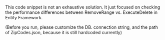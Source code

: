 This code snippet is not an exhaustive solution. It just focused on checking the performance differences between RemoveRange vs. ExecuteDelete in Entity Framework. 

(Before you run, please customize the DB. connection string, and the path of ZipCodes.json, because it is still hardcoded currently)
